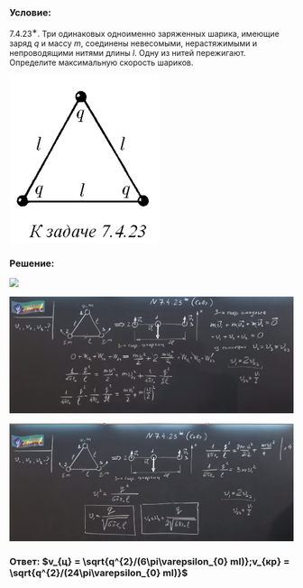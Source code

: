 ###  Условие: 

$7.4.23^{∗}.$ Три одинаковых одноименно заряженных шарика, имеющие заряд $q$ и массу $m$, соединены невесомыми, нерастяжимыми и непроводящими нитями длины $l$. Одну из нитей пережигают. Определите максимальную скорость шариков. 

![|266x298, 67%](../../img/7.4.23/statement.png) 

###  Решение: 

![](https://www.youtube.com/embed/8d4USUoRWOE) 

![|1719x707, 67%](../../img/7.4.23/01.png) 

![|1772x736, 67%](../../img/7.4.23/02.png) 

###  Ответ: $v_{ц} = \sqrt{q^{2}/(6\pi\varepsilon_{0} ml)};v_{кр} = \sqrt{q^{2}/(24\pi\varepsilon_{0} ml)}$ 
